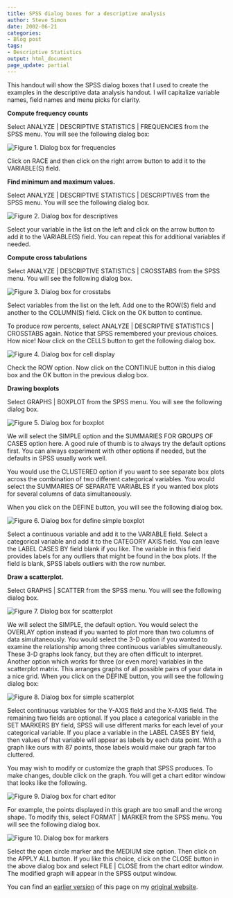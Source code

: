 ```yaml
---
title: SPSS dialog boxes for a descriptive analysis
author: Steve Simon
date: 2002-06-21
categories:
- Blog post
tags:
- Descriptive Statistics
output: html_document
page_update: partial
---
```


This handout will show the SPSS dialog boxes that I used to create the examples in the descriptive data analysis handout. I will capitalize variable names, field names and menu picks for clarity.

<!---More--->

**Compute frequency counts**

Select ANALYZE | DESCRIPTIVE STATISTICS | FREQUENCIES from the SPSS menu. You will see the following dialog box:

![Figure 1. Dialog box for frequencies](http://www.pmean.com/images/02/des_spss01.gif)

Click on RACE and then click on the right arrow button to add it to the VARIABLE(S) field.

**Find minimum and maximum values.**

Select ANALYZE | DESCRIPTIVE STATISTICS | DESCRIPTIVES from the SPSS menu. You will see the following dialog box.

![Figure 2. Dialog box for descriptives](http://www.pmean.com/images/02/des_spss02.gif)

Select your variable in the list on the left and click on the arrow button to add it to the VARIABLE(S) field. You can repeat this for additional variables if needed.

**Compute cross tabulations**

Select ANALYZE | DESCRIPTIVE STATISTICS | CROSSTABS from the SPSS menu. You will see the following dialog box.

![Figure 3. Dialog box for crosstabs](http://www.pmean.com/images/02/des_spss03.gif)

Select variables from the list on the left. Add one to the ROW(S) field and another to the COLUMN(S) field. Click on the OK button to continue.

To produce row percents, select ANALYZE | DESCRIPTIVE STATISTICS |
CROSSTABS again. Notice that SPSS remembered your previous choices.
How nice! Now click on the CELLS button to get the following dialog
box.

![Figure 4. Dialog box for cell display](http://www.pmean.com/images/02/des_spss04.gif) 

Check the ROW option. Now click on the CONTINUE button in this dialog box and the OK button in the previous dialog box.

**Drawing boxplots**

Select GRAPHS | BOXPLOT from the SPSS menu. You will see the following dialog box.

![Figure 5. Dialog box for boxplot](http://www.pmean.com/images/02/des_spss05.gif)

We will select the SIMPLE option and the SUMMARIES FOR GROUPS OF CASES option here. A good rule of thumb is to always try the default options first. You can always experiment with other options if needed, but the defaults in SPSS usually work well.

You would use the CLUSTERED option if you want to see separate box plots across the combination of two different categorical variables. You would select the SUMMARIES OF SEPARATE VARIABLES if you wanted box plots for several columns of data simultaneously.

When you click on the DEFINE button, you will see the following dialog box.

![Figure 6. Dialog box for define simple boxplot](http://www.pmean.com/images/02/des_spss06.gif)

Select a continuous variable and add it to the VARIABLE field. Select a categorical variable and add it to the CATEGORY AXIS field. You can leave the LABEL CASES BY field blank if you like. The variable in this field provides labels for any outliers that might be found in the box plots. If the field is blank, SPSS labels outliers with the row number.

**Draw a scatterplot.**

Select GRAPHS | SCATTER from the SPSS menu. You will see the following dialog box.

![Figure 7. Dialog box for scatterplot](http://www.pmean.com/images/02/des_spss07.gif)

We will select the SIMPLE, the default option. You would select the OVERLAY option instead if you wanted to plot more than two columns of data simultaneously. You would select the 3-D option if you wanted to examine the relationship among three continuous variables simultaneously. These 3-D graphs look fancy, but they are often difficult to interpret. Another option which works for three (or even more) variables in the scatterplot matrix. This arranges graphs of all possible pairs of your data in a nice grid. When you click on the DEFINE button, you will see the following dialog box:

![Figure 8. Dialog box for simple scatterplot](http://www.pmean.com/images/02/des_spss08.gif)

Select continuous variables for the Y-AXIS field and the X-AXIS field. The remaining two fields are optional. If you place a categorical variable in the SET MARKERS BY field, SPSS will use different marks for each level of your categorical variable. If you place a variable in the LABEL CASES BY field, then values of that variable will appear as labels by each data point. With a graph like ours with 87 points, those labels would make our graph far too cluttered.

You may wish to modify or customize the graph that SPSS produces. To make changes, double click on the graph. You will get a chart editor window that looks like the following.

![Figure 9. Dialog box for chart editor](http://www.pmean.com/images/02/des_spss09.gif)

For example, the points displayed in this graph are too small and the wrong shape. To modify this, select FORMAT | MARKER from the SPSS menu. You will see the following dialog box.

![Figure 10. Dialog box for markers](http://www.pmean.com/images/02/des_spss10.gif)

Select the open circle marker and the MEDIUM size option. Then click on the APPLY ALL button. If you like this choice, click on the CLOSE button in the above dialog box and select FILE | CLOSE from the chart editor window. The modified graph will appear in the SPSS output window.

You can find an [earlier version][sim1] of this page on my [original website][sim2].

[sim1]: http://www.pmean.com/02/des_spss.html
[sim2]: http://www.pmean.com/original_site.html
